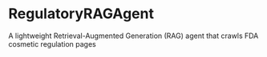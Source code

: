 # RegulatoryRAGAgent
A lightweight Retrieval-Augmented Generation (RAG) agent that crawls FDA cosmetic regulation pages
